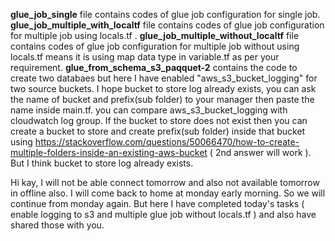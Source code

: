 **glue_job_single** file contains codes of glue job configuration for single job.
**glue_job_multiple_with_localtf** file contains codes of glue job configuration for multiple job using locals.tf .
**glue_job_multiple_without_localtf**  file contains codes of glue job configuration for multiple job without using locals.tf 
means it is using map data type in variable.tf as per your requirement.
**glue_from_schema_s3_paqquet-2** contains the code to create two databaes but here I have enabled "aws_s3_bucket_logging" for two source buckets. I hope bucket to store log already exists, you can ask the name of bucket and prefix(sub folder) to your manager then paste the name inside main.tf. you can compare aws_s3_bucket_logging with cloudwatch log group. 
If the bucket to store does not exist then you can create a bucket to store and create prefix(sub folder) inside that bucket using https://stackoverflow.com/questions/50066470/how-to-create-multiple-folders-inside-an-existing-aws-bucket ( 2nd answer will work ). But I think bucket to store log already exists.


Hi kay, I will not be able connect tomorrow and also not available tomorrow in offline also. I will come back to home at monday early morning. So we will continue from monday again. But here I have completed today's tasks ( enable logging to s3 and multiple glue job without locals.tf ) and also have shared those with you. 